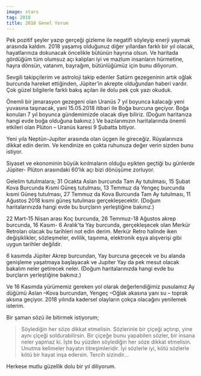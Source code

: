 ```yaml
---
image: stars
tag: 2018
title: 2018 Genel Yorum
---
```


Pek pozitif şeyler yazıp gerçeği gizleme ile negatifi söyleyip enerji yaymak arasında kaldım. 2018 yaşamış olduğunuz diğer yıllardan farklı bir yıl olacak, hayatlarınıza dokunacak öncelikle bütünün hayrına olsun. Ve haritada gördüğüm tüm olumsuz açı kalıpları iyi ve mazlum insanların hürmetine, hayra dönsün, vatanım, bayrağım, bütünlüğümüz için bunu diliyorum.

Sevgili takipçilerim ve astroloji takip edenler Satürn gezegeninin artık oğlak burcunda hareket ettiğinden, Jüpiter’in akrepte olduğundan haberi vardır. Çok güzel bilgilerle farklı bakış açıları ile dolu pek çok yazı okuduk.

Önemli bir jenarasyon gezegeni olan Uranüs 7 yıl boyunca kalacağı yeni yuvasına taşınacak, yani 15.05.2018 itibari ile Boğa burcuna geçiyor. Boğa konuları 7 yıl boyunca gündemimizde olacak diye biliriz. (Doğum haritanıza hangi evde boğa olduğuna bakınız.) Ve bazılarımızın haritalarında önemli etkileri olan Plüton – Uranüs karesi 9 Şubatta bitiyor.

Yeni yıla Neptün-Jupiter arasında olan üçgen ile gireceğiz. Rüyalarınıza dikkat edin derim. Ve kendinize en çokta ruhunuza değer verin sizden bunu istiyor.

Siyaset ve ekonominin büyük kırılmaların olduğu eşikten geçtiği bu günlerde Jüpiter- Plüton arasındaki 60’lık açı bizi dönüşüme zorluyor.

Gelelim tutulmalara; 31 Ocakta Aslan burcunda Tam Ay tutulması, 15 Şubat Kova Burcunda Kısmi Güneş tutulması, 13 Temmuz da Yengeç burcunda kısmi Güneş tutulması, 27 Temmuz da Kova Burcunda Tam Ay tutulması, 11 Ağustos 2018 kısmi güneş tutulması gerçekleşecektir. (Doğum haritalarınızda hangi evde bu burçların yerleştiğine bakınız.)

22 Mart-15 Nisan arası Koç burcunda, 26 Temmuz-18 Ağustos akrep burcunda, 16 Kasım- 6 Aralık'ta Yay burcunda, gerçekleşecek olan Merkür Retroları olacak bu tarihleri not edin derim. Merkür Retro halinde iken değişiklikler, sözleşmeler, evlilik, taşınma, elektronik eşya alışverişi gibi uygun tarihler değildir.

6 kasımda Jüpiter Akrep burcundan, Yay burcuna geçecek ve bu alanda genişleme yaşatmaya başlayacak ve Jupiter Yay da pek mesut olacak bakalım neler getirecek neler. (Doğum haritalarınızda hangi evde bu burçların yerleştiğine bakınız.)

Ve 16 Kasımda yürümemiz gereken yol olarak değerlendiğimiz pusulamız Ay düğümü Aslan –Kova burcundan, Yengeç –Oğlak akasına yanı su – toprak aksına geçiyor. 2018 yılında kadersel olayların çokça olacağını yenilemek isterim.

Bir şaman sözü ile bitirmek istiyorum;

> Söylediğin her söze dikkat etmelisin. Sözlerinle bir çiçeği açtırıp, yine aynı çiçeği soldurabilirsin. Bir çiçeğe bunu yapabilen sözler, bir insana neler yapmaz ki. İşte bu yüzden söylediğin her söze dikkat etmelisin. Unutma kelimeler hayatın titreşimleridir. İyi sözlerle iyi, kötü sözlerle kötü bir hayat inşa edersin. Tercih sizindir…

Herkese mutlu güzellik dolu bir yıl diliyorum.
